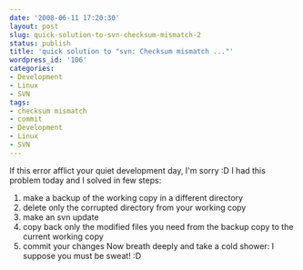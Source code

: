 ```yaml
---
date: '2008-06-11 17:20:30'
layout: post
slug: quick-solution-to-svn-checksum-mismatch-2
status: publish
title: 'quick solution to "svn: Checksum mismatch ..."'
wordpress_id: '106'
categories:
- Development
- Linux
- SVN
tags:
- checksum mismatch
- commit
- Development
- Linux
- SVN
---
```


If this error afflict your quiet development day, I'm sorry :D
I had this problem today and I solved in few steps:


  1. make a backup of the working copy in a different directory
  2. delete only the corrupted directory from your working copy
  3. make an svn update
  4. copy back only the modified files you need from the backup copy to the current working copy
  5. commit your changes
Now breath deeply and take a cold shower: I suppose you must be sweat! :D
